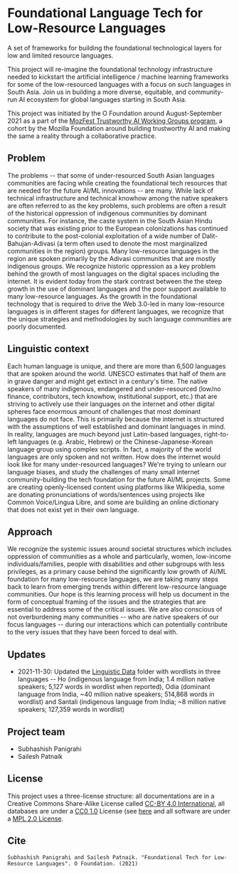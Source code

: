 # Foundational Language Tech for Low-Resource Languages
A set of frameworks for building the foundational technological layers for low and limited resource languages.

This project will re-imagine the foundational technology infrastructure needed to kickstart the artificial intelligence / machine learning frameworks for some of the low-resourced languages with a focus on such languages in South Asia. Join us in building a more diverse, equitable, and community-run AI ecosystem for global languages starting in South Asia.

This project was initiated by the O Foundation around August-September 2021 as a part of the [MozFest Trustworthy AI Working Groups program](https://web.archive.org/web/20210304203547/https://www.mozillafestival.org/en/get-involved/building-trustworthy-ai-working-group/), a cohort by the Mozilla Foundation around building trustworthy AI and making the same a reality through a collaborative practice.

## Problem
The problems -- that some of under-resourced South Asian languages communities are facing while creating the foundational tech resources that are needed for the future AI/ML innovations -- are many. While lack of technical infrastructure and technical knowhow among the native speakers are often referred to as the key problems, such problems are often a result of the historical oppression of indigenous communities by dominant communities. For instance, the caste system in the South Asian Hindu society that was existing prior to the European colonizations has continued to contribute to the post-colonial exploitation of a wide number of Dalit-Bahujan-Adivasi (a term often used to denote the most marginalized communities in the region) groups. Many low-resource languages in the region are spoken primarily by the Adivasi communities that are mostly indigenous groups. We recognize historic oppression as a key problem behind the growth of most languages on the digital spaces including the internet. It is evident today from the stark contrast between the the steep growth in the use of dominant languages and the poor support available to many low-resource languages. As the growth in the foundational technology that is required to drive the Web 3.0-led in many low-resource languages is in different stages for different languages, we recognize that the unique strategies and methodologies by such language communities are poorly documented.

## Linguistic context
Each human language is unique, and there are more than 6,500 languages that are spoken around the world. UNESCO estimates that half of them are in grave danger and might get extinct in a century's time. The native speakers of many indigenous, endangered and under-resourced (low/no finance, contributors, tech knowhow, institutional support, etc.) that are striving to actively use their languages on the internet and other digital spheres face enormous amount of challenges that most dominant languages do not face. This is primarily because the internet is structured with the assumptions of well established and dominant languages in mind. In reality, languages are much beyond just Latin-based languages, right-to-left languages (e.g. Arabic, Hebrew) or the Chinese-Japanese-Korean language group using complex scripts. In fact, a majority of the world languages are only spoken and not written. How does the internet would look like for many under-resourced languages? We're trying to unlearn our language biases, and study the challenges of many small internet community-building the tech foundation for the future AI/ML projects. Some are creating openly-licensed content using platforms like Wikipedia, some are donating pronunciations of words/sentences using projects like Common Voice/Lingua Libre, and some are building an online dictionary that does not exist yet in their own language.

## Approach
We recognize the systemic issues around societal structures which includes oppression of communities as a whole and particularly, women, low-income individuals/families, people with disabilities and other subgroups with less privileges, as a primary cause behind the significantly low growth of AI/ML foundation for many low-resource languages, we are taking many steps back to learn from emerging trends within different low-resource language communities. Our hope is this learning process will help us document in the form of conceptual framing of the issues and the strategies that are essential to address some of the critical issues. We are also conscious of not overburdening many communities -- who are native speakers of our focus languages -- during our interactions which can potentially contribute to the very issues that they have been forced to deal with.

## Updates
* 2021-11-30: Updated the [Linguistic Data](https://github.com/ofdn/Foundational-Language-Tech/tree/main/data) folder with wordlists in three languages -- Ho (indigenous language from India; 1.4 million native speakers; 5,127 words in wordlist when reported), Odia (dominant language from India, ~40 million native speakers; 514,868 words in wordlist) and Santali (indigenous language from India; ~8 million native speakers; 127,359 words in wordlist)

## Project team
* Subhashish Panigrahi
* Sailesh Patnaik

## License
This project uses a three-license structure: all documentations are in a Creative Commons Share-Alike License called [CC-BY 4.0 International](https://creativecommons.org/licenses/by/4.0/), all databases are under a [CC0 1.0](https://creativecommons.org/share-your-work/public-domain/cc0/) License (see [here](https://github.com/ofdn/Foundational-Language-Tech/blob/main/LICENSE) and all software are under a [MPL 2.0 License](https://www.mozilla.org/media/MPL/2.0/index.48a3fe23ed13.txt).

## Cite
``` Subhashish Panigrahi and Sailesh Patnaik. "Foundational Tech for Low-Resource Languages". O Foundation. (2021) ```
